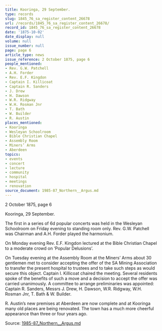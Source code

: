 ```yaml
---
title: Kooringa, 29 September.
type: records
slug: 1845_76_sa_register_content_26678
url: /records/1845_76_sa_register_content_26678/
record_id: 1845_76_sa_register_content_26678
date: '1875-10-02'
date_display: null
volume: null
issue_number: null
page: page 6
article_type: news
issue_reference: 2 October 1875, page 6
people_mentioned:
- Rev. G.W. Patchell
- A.H. Forder
- Rev. E.F. Kingdon
- Captain I. Killicoat
- Captain R. Sanders
- J. Drew
- H. Dawson
- W.R. Ridgway
- W.H. Rosman Jnr
- T. Bath
- W. Builder
- R. Austin
places_mentioned:
- Kooringa
- Wesleyan Schoolroom
- Bible Christian Chapel
- Assembly Room
- Miners’ Arms
- Aberdeen
topics:
- events
- concert
- lecture
- community
- hospital
- meetings
- renovation
source_document: 1985-87_Northern__Argus.md
---
```


2 October 1875, page 6

Kooringa, 29 September.

The first in a series of 6d popular concerts was held in the Wesleyan Schoolroom on Friday evening to standing room only.  Rev. G.W. Patchell was Chairman and A.H. Forder played the harmonium.

On Monday evening Rev. E.F. Kingdon lectured at the Bible Christian Chapel to a moderate crowd on ‘Popular Delusions’.

On Tuesday evening at the Assembly Room at the Miners’ Arms about 30 gentlemen met to consider accepting the offer of the SA Mining Association to transfer the present hospital to trustees and to take such steps as would secure this object.  Captain I. Killicoat chaired the meeting.  Several residents spoke of the benefits of such a move and a decision to accept the offer was carried unanimously.  A committee to arrange preliminaries was appointed: Captain R. Sanders, Messrs J. Drew, H. Dawson, W.R. Ridgway, W.H. Rosman Jnr, T. Bath & W. Builder.

R. Austin’s new premises at Aberdeen are now complete and at Kooringa many old places are being renovated.  The town has a much more cheerful appearance than three or four years ago.

Source: [1985-87_Northern__Argus.md](/downloads/markdown/1985-87_Northern__Argus.md)
